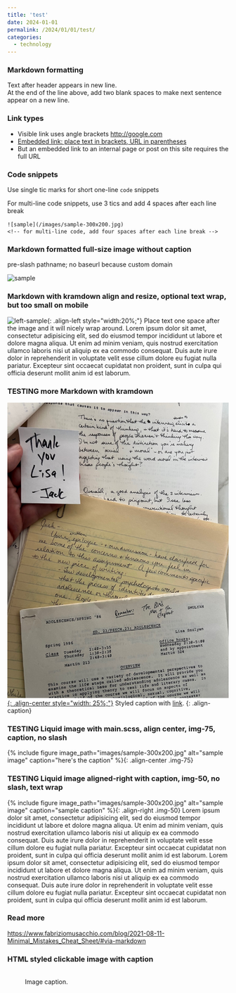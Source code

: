 ```yaml
---
title: 'test'
date: 2024-01-01
permalink: /2024/01/01/test/
categories:
  - technology
---
```

### Markdown formatting
Text after header appears in new line.  
At the end of the line above, add two blank spaces to make next sentence appear on a new line.

### Link types
- Visible link uses angle brackets <http://google.com>
- [Embedded link: place text in brackets, URL in parentheses](http://google.com)
- But an embedded link to an internal page or post on this site requires the full URL

### Code snippets
Use single tic marks for short one-line `code` snippets

For multi-line code snippets, use 3 tics and add 4 spaces after each line break
```
![sample](/images/sample-300x200.jpg)    
<!-- for multi-line code, add four spaces after each line break -->
```

### Markdown formatted full-size image without caption
pre-slash pathname; no baseurl because custom domain  

![sample](/images/sample-300x200.jpg)

### Markdown with kramdown align and resize, optional text wrap, but too small on mobile
![left-sample](/images/sample-300x200.jpg){: .align-left style="width:20%;"} Place text one space after the image and it will nicely wrap around. Lorem ipsum dolor sit amet, consectetur adipisicing elit, sed do eiusmod tempor incididunt ut labore et dolore magna aliqua. Ut enim ad minim veniam, quis nostrud exercitation ullamco laboris nisi ut aliquip ex ea commodo consequat. Duis aute irure dolor in reprehenderit in voluptate velit esse cillum dolore eu fugiat nulla pariatur. Excepteur sint occaecat cupidatat non proident, sunt in culpa qui officia deserunt mollit anim id est laborum.

### TESTING more Markdown with kramdown
[![styled-image](/images/2024/thank-you-lisa-from-jack.jpg){: .align-center style="width: 25%;"}](/images/2024/thank-you-lisa-from-jack.jpg "Title shown in gallery view")
Styled caption with [link](https://handsondataviz.org).
{: .align-caption}

### TESTING Liquid image with main.scss, align center, img-75, caption, no slash  
{% include figure image_path="images/sample-300x200.jpg" alt="sample image" caption="here's the caption" %}{: .align-center .img-75}

### TESTING Liquid image aligned-right with caption, img-50, no slash, text wrap
{% include figure image_path="images/sample-300x200.jpg" alt="sample image" caption="sample caption" %}{: .align-right .img-50} Lorem ipsum dolor sit amet, consectetur adipisicing elit, sed do eiusmod tempor incididunt ut labore et dolore magna aliqua. Ut enim ad minim veniam, quis nostrud exercitation ullamco laboris nisi ut aliquip ex ea commodo consequat. Duis aute irure dolor in reprehenderit in voluptate velit esse cillum dolore eu fugiat nulla pariatur. Excepteur sint occaecat cupidatat non proident, sunt in culpa qui officia deserunt mollit anim id est laborum. Lorem ipsum dolor sit amet, consectetur adipisicing elit, sed do eiusmod tempor incididunt ut labore et dolore magna aliqua. Ut enim ad minim veniam, quis nostrud exercitation ullamco laboris nisi ut aliquip ex ea commodo consequat. Duis aute irure dolor in reprehenderit in voluptate velit esse cillum dolore eu fugiat nulla pariatur. Excepteur sint occaecat cupidatat non proident, sunt in culpa qui officia deserunt mollit anim id est laborum.


### Read more
<https://www.fabriziomusacchio.com/blog/2021-08-11-Minimal_Mistakes_Cheat_Sheet/#via-markdown>

### HTML styled clickable image with caption
<figure style="width: 150px" class="align-center">
  <a href="/images/sample-300x200.jpg" alt="sample image">
  <img src="/images/sample-300x200.jpg" alt=""></a>
  <figcaption>Image caption.</figcaption>
</figure>
